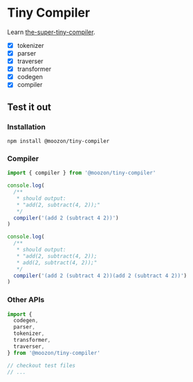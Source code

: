 # Tiny Compiler

Learn [the-super-tiny-compiler](https://github.com/jamiebuilds/the-super-tiny-compiler).

- [x] tokenizer
- [x] parser
- [x] traverser
- [x] transformer
- [x] codegen
- [x] compiler

## Test it out

### Installation

```shell
npm install @moozon/tiny-compiler
```

### Compiler


```typescript
import { compiler } from '@moozon/tiny-compiler'

console.log(
  /** 
   * should output:
   * "add(2, subtract(4, 2));"
   */
  compiler('(add 2 (subtract 4 2))')
)

console.log(
  /** 
   * should output:
   * "add(2, subtract(4, 2));
   * add(2, subtract(4, 2));"
   */
  compiler('(add 2 (subtract 4 2))(add 2 (subtract 4 2))')
)
```

### Other APIs

```ts
import {
  codegen,
  parser,
  tokenizer,
  transformer,
  traverser,
} from '@moozon/tiny-compiler'

// checkout test files
// ...
```

